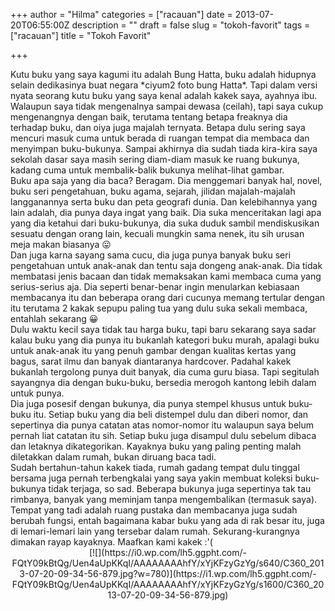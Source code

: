 +++
author = "Hilma"
categories = ["racauan"]
date = 2013-07-20T06:55:00Z
description = ""
draft = false
slug = "tokoh-favorit"
tags = ["racauan"]
title = "Tokoh Favorit"

+++

<div dir="ltr">Kutu buku yang saya kagumi itu adalah Bung Hatta, buku adalah hidupnya selain dedikasinya buat negara *ciyum2 foto bung Hatta*. Tapi dalam versi nyata seorang kutu buku yang saya kenal adalah kakek saya, ayahnya ibu. Walaupun saya tidak mengenalnya sampai dewasa (ceilah), tapi saya cukup mengenangnya dengan baik, terutama tentang betapa freaknya dia terhadap buku, dan oiya juga majalah ternyata. Betapa dulu sering saya mencuri masuk cuma untuk berada di ruangan tempat dia membaca dan menyimpan buku-bukunya. Sampai akhirnya dia sudah tiada kira-kira saya sekolah dasar saya masih sering diam-diam masuk ke ruang bukunya, kadang cuma untuk membalik-balik bukunya melihat-lihat gambar.</div><div dir="ltr"></div><div dir="ltr">Buku apa saja yang dia baca? Beragam. Dia menggemari banyak hal, novel, buku seri pengetahuan, buku agama, sejarah, jilidan majalah-majalah langganannya serta buku dan peta geografi dunia. Dan kelebihannya yang lain adalah, dia punya daya ingat yang baik. Dia suka menceritakan lagi apa yang dia ketahui dari buku-bukunya, dia suka duduk sambil mendiskusikan sesuatu dengan orang lain, kecuali mungkin sama nenek, itu sih urusan meja makan biasanya 😛</div><div dir="ltr"></div><div dir="ltr">Dan juga karna sayang sama cucu, dia juga punya banyak buku seri pengetahuan untuk anak-anak dan tentu saja dongeng anak-anak. Dia tidak membatasi jenis bacaan dan tidak memaksakan kami membaca cuma yang serius-serius aja. Dia seperti benar-benar ingin menularkan kebiasaan membacanya itu dan beberapa orang dari cucunya memang tertular dengan itu terutama 2 kakak sepupu paling tua yang dulu suka sekali membaca, entahlah sekarang 😀</div><div dir="ltr"></div><div dir="ltr">Dulu waktu kecil saya tidak tau harga buku, tapi baru sekarang saya sadar kalau buku yang dia punya itu bukanlah kategori buku murah, apalagi buku untuk anak-anak itu yang penuh gambar dengan kualitas kertas yang bagus, sarat ilmu dan banyak diantaranya hardcover. Padahal kakek bukanlah tergolong punya duit banyak, dia cuma guru biasa. Tapi segitulah sayangnya dia dengan buku-buku, bersedia merogoh kantong lebih dalam untuk punya.</div><div dir="ltr"></div><div dir="ltr">Dia juga posesif dengan bukunya, dia punya stempel khusus untuk buku-buku itu. Setiap buku yang dia beli distempel dulu dan diberi nomor, dan sepertinya dia punya catatan atas nomor-nomor itu walaupun saya belum pernah liat catatan itu sih. Setiap buku juga disampul dulu sebelum dibaca dan letaknya dikategorikan. Kayaknya buku yang paling penting malah diletakkan dalam rumah, bukan diruang baca tadi.</div><div dir="ltr"></div><div dir="ltr">Sudah bertahun-tahun kakek tiada, rumah gadang tempat dulu tinggal bersama juga pernah terbengkalai yang saya yakin membuat koleksi buku-bukunya tidak terjaga, so sad. Beberapa bukunya juga sepertinya tak tau rimbanya, banyak yang meminjam tanpa mengembalikan (termasuk saya). Tempat yang tadi adalah ruang pustaka dan membacanya juga sudah berubah fungsi, entah bagaimana kabar buku yang ada di rak besar itu, juga di lemari-lemari lain yang tersebar dalam rumah. Sekurang-kurangnya dimakan rayap kayaknya.  
 Maafkan kami kakek :'(</div><div class="separator" style="clear: both; text-align: center;">[![](https://i0.wp.com/lh5.ggpht.com/-FQtY09kBtQg/Uen4aUpKKqI/AAAAAAAAhfY/xYjKFzyGzYg/s640/C360_2013-07-20-09-34-56-879.jpg?w=780)](https://i1.wp.com/lh5.ggpht.com/-FQtY09kBtQg/Uen4aUpKKqI/AAAAAAAAhfY/xYjKFzyGzYg/s1600/C360_2013-07-20-09-34-56-879.jpg)</div>

